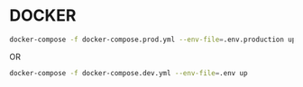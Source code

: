 # DOCKER

```sh
docker-compose -f docker-compose.prod.yml --env-file=.env.production up
```

OR

```sh
docker-compose -f docker-compose.dev.yml --env-file=.env up
```
